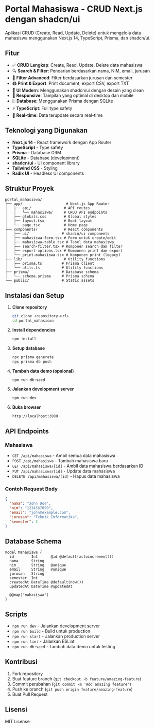 # Portal Mahasiswa - CRUD Next.js dengan shadcn/ui

Aplikasi CRUD (Create, Read, Update, Delete) untuk mengelola data mahasiswa menggunakan Next.js 14, TypeScript, Prisma, dan shadcn/ui.

## Fitur

- ✅ **CRUD Lengkap**: Create, Read, Update, Delete data mahasiswa
- 🔍 **Search & Filter**: Pencarian berdasarkan nama, NIM, email, jurusan
- 🎯 **Filter Advanced**: Filter berdasarkan jurusan dan semester
- 🖨️ **Print & Export**: Print document, export CSV, export TXT
- 🎨 **UI Modern**: Menggunakan shadcn/ui dengan desain yang clean
- 📱 **Responsive**: Tampilan yang optimal di desktop dan mobile
- 🗄️ **Database**: Menggunakan Prisma dengan SQLite
- ⚡ **TypeScript**: Full type safety
- 🔄 **Real-time**: Data terupdate secara real-time

## Teknologi yang Digunakan

- **Next.js 14** - React framework dengan App Router
- **TypeScript** - Type safety
- **Prisma** - Database ORM
- **SQLite** - Database (development)
- **shadcn/ui** - UI component library
- **Tailwind CSS** - Styling
- **Radix UI** - Headless UI components

## Struktur Proyek

```
portal_mahasiswa/
├── app/                    # Next.js App Router
│   ├── api/               # API routes
│   │   └── mahasiswa/     # CRUD API endpoints
│   ├── globals.css        # Global styles
│   ├── layout.tsx         # Root layout
│   └── page.tsx           # Home page
├── components/            # React components
│   ├── ui/               # shadcn/ui components
│   ├── mahasiswa-form.tsx # Form untuk create/edit
│   ├── mahasiswa-table.tsx # Tabel data mahasiswa
│   ├── search-filter.tsx # Komponen search dan filter
│   ├── export-options.tsx # Komponen print dan export
│   └── print-mahasiswa.tsx # Komponen print (legacy)
├── lib/                   # Utility functions
│   ├── prisma.ts         # Prisma client
│   └── utils.ts          # Utility functions
├── prisma/               # Database schema
│   └── schema.prisma     # Prisma schema
└── public/               # Static assets
```

## Instalasi dan Setup

1. **Clone repository**
   ```bash
   git clone <repository-url>
   cd portal_mahasiswa
   ```

2. **Install dependencies**
   ```bash
   npm install
   ```

3. **Setup database**
   ```bash
   npx prisma generate
   npx prisma db push
   ```

4. **Tambah data demo (opsional)**
   ```bash
   npm run db:seed
   ```

5. **Jalankan development server**
   ```bash
   npm run dev
   ```

6. **Buka browser**
   ```
   http://localhost:3000
   ```

## API Endpoints

### Mahasiswa

- `GET /api/mahasiswa` - Ambil semua data mahasiswa
- `POST /api/mahasiswa` - Tambah mahasiswa baru
- `GET /api/mahasiswa/[id]` - Ambil data mahasiswa berdasarkan ID
- `PUT /api/mahasiswa/[id]` - Update data mahasiswa
- `DELETE /api/mahasiswa/[id]` - Hapus data mahasiswa

### Contoh Request Body

```json
{
  "nama": "John Doe",
  "nim": "1234567890",
  "email": "john@example.com",
  "jurusan": "Teknik Informatika",
  "semester": 3
}
```

## Database Schema

```prisma
model Mahasiswa {
  id        Int      @id @default(autoincrement())
  nama      String
  nim       String   @unique
  email     String   @unique
  jurusan   String
  semester  Int
  createdAt DateTime @default(now())
  updatedAt DateTime @updatedAt

  @@map("mahasiswa")
}
```

## Scripts

- `npm run dev` - Jalankan development server
- `npm run build` - Build untuk production
- `npm run start` - Jalankan production server
- `npm run lint` - Jalankan ESLint
- `npm run db:seed` - Tambah data demo untuk testing

## Kontribusi

1. Fork repository
2. Buat feature branch (`git checkout -b feature/amazing-feature`)
3. Commit perubahan (`git commit -m 'Add amazing feature'`)
4. Push ke branch (`git push origin feature/amazing-feature`)
5. Buat Pull Request

## Lisensi

MIT License